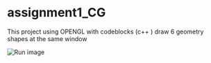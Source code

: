 # assignment1_CG
This project using OPENGL with codeblocks (c++ ) draw 6 geometry shapes at the same window

   ![Run image](https://github.com/ViolaTarek/assignment1_CG/graphics.jpg)
      
